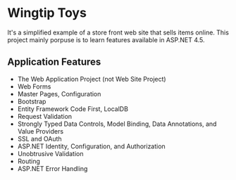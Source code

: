 # Wingtip Toys
It's a simplified example of a store front web site that sells items online. This project mainly porpuse is to learn features available in ASP.NET 4.5.

## Application Features

* The Web Application Project (not Web Site Project)
* Web Forms
* Master Pages, Configuration
* Bootstrap
* Entity Framework Code First, LocalDB
* Request Validation
* Strongly Typed Data Controls, Model Binding, Data Annotations, and Value Providers
* SSL and OAuth
* ASP.NET Identity, Configuration, and Authorization
* Unobtrusive Validation
* Routing
* ASP.NET Error Handling

